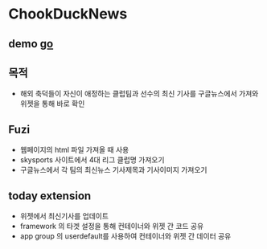 # ChookDuckNews

## demo [go](https://www.youtube.com/watch?v=H1urGHQaCbE)

## 목적
- 해외 축덕들이 자신이 애정하는 클럽팀과 선수의 최신 기사를 구글뉴스에서 가져와 위젯을 통해 바로 확인

## Fuzi
- 웹페이지의 html 파일 가져올 때 사용
- skysports 사이트에서 4대 리그 클럽명 가져오기
- 구글뉴스에서 각 팀의 최신뉴스 기사제목과 기사이미지 가져오기

## today extension
- 위젯에서 최신기사를 업데이트
- framework 의 타겟 설정을 통해 컨테이너와 위젯 간 코드 공유
- app group 의 userdefault를 사용하여 컨테이너와 위젯 간 데이터 공유
